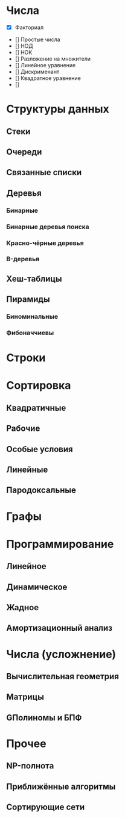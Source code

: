 # Числа
* [x] Факториал
* [] Простые числа
* [] НОД
* [] НОК
* [] Разложение на множители
* [] Линейное уравнение
* [] Дискрименант
* [] Квадратное уравнение
* []

# Структуры данных
## Стеки
## Очереди
## Связанные списки
## Деревья
### Бинарные
### Бинарные деревья поиска
### Красно-чёрные деревья
### B-деревья
## Хеш-таблицы
## Пирамиды
### Биноминальные
### Фибоначчиевы

# Строки

# Сортировка

## Квадратичные
## Рабочие
## Особые условия
## Линейные
## Пародоксальные

# Графы

# Программирование

## Линейное
## Динамическое
## Жадное
## Амортизационный анализ

#  Числа (усложнение)
## Вычислительная геометрия
## Матрицы
## GПолиномы и БПФ

#  Прочее
## NP-полнота
## Приближённые алгоритмы
## Сортирующие сети